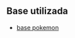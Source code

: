## Base utilizada

- [base pokemon](https://www.kaggle.com/datasets/mariotormo/complete-pokemon-dataset-updated-090420?select=pokedex_%28Update.04.20%29.csv)
